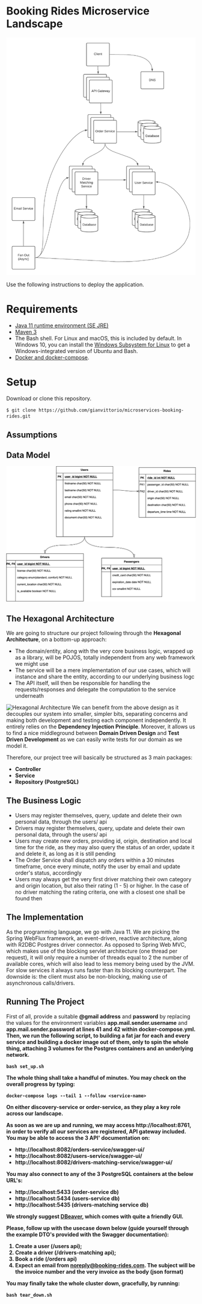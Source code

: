 # Booking Rides Microservice Landscape

![Domain](https://github.com/gianvittorio/microservices-booking-rides/blob/main/images/Booking%20Rides.png)

Use the following instructions to deploy the application.

# Requirements
- [Java 11 runtime environment (SE JRE)](https://www.oracle.com/java/technologies/javase-downloads.html)
- [Maven 3](https://maven.apache.org/docs/history.html)
- The Bash shell. For Linux and macOS, this is included by default. In Windows 10, you can install the [Windows Subsystem for Linux](https://docs.microsoft.com/en-us/windows/wsl/install-win10) to get a Windows-integrated version of Ubuntu and Bash.
- [Docker and docker-compose](https://docs.docker.com/get-docker/).

# Setup
Download or clone this repository.

    $ git clone https://github.com/gianvittorio/microservices-booking-rides.git

## Assumptions

## Data Model
![Domain](https://github.com/gianvittorio/microservices-booking-rides/blob/main/images/Domain%20Entities.png)



## The Hexagonal Architecture

We are going to structure our project following through the <strong>Hexagonal Architecture</strong>, on a bottom-up approach:
- The domain/entity, along with the very core business logic, wrapped up as a library, will be POJOS, totally independent from any web framework we might use
- The service will be a mere implementation of our use cases, which will instance and share the entity, according to our underlying business logc
- The API itself, will then be responsible for handling the requests/responses and delegate the computation to the service underneath

![Hexagonal Architecture](https://lucid.app/publicSegments/view/98f07e52-1840-45b8-b1bc-29d4a19fa4bd/image.png)
We can benefit from the above design as it decouples our system into smaller, simpler bits, separating concerns and making both development and testing each component independently. It entirely relies on the <strong>Dependency Injection Principle</strong>.
Moreover, it allows us to find a nice middleground between <strong>Domain Driven Design</strong> and <strong>Test Driven Development</strong> as we can easily write tests for our domain as we model it.


Therefore, our project tree will basically be structured as 3 main packages:
- <strong>Controller</strong>
- <strong>Service</strong>
- <strong>Repository (PostgreSQL) </strong>

## The Business Logic
- Users may register themselves, query, update and delete their own personal data, through the users/ api
- Drivers may register themselves, query, update and delete their own personal data, through the users/ api
- Users may create new orders, providing id, origin, destination and local time for the ride, as they may also query the status of an order, update it and delete it, as long as it is still pending
- The Order Service shall dispatch any orders within a 30 minutes timeframe, once every minute, notify the user by email and update order's status, accordingly
- Users may always get the very first driver matching their own category and origin location, but also their rating (1 - 5) or higher. In the case of no driver matching the rating criteria, one with a closest one shall be found then
## The Implementation
As the programming language, we go with Java 11. We are picking the Spring WebFlux framework, an event-driven, reactive architecture, along with R2DBC Postgres driver connector. As opposed to Spring Web MVC, which makes use of the blocking servlet architecture (one thread per request), it will only require a number of threads equal to 2 the number of available cores, which will also lead to less memory being used by the JVM. For slow services it always runs faster than its blocking counterpart. The downside is: the client must also be non-blocking, making use of asynchronous calls/drivers.

## Running The Project
First of all, provide a suitable <strong>@gmail address</strong> and <strong>password</strong> by replacing the values for the environment variables <strong>app.mail.sender.username</strong> and <strong>app.mail.sender.password at lines 41 and 42 within docker-compose.yml.
Then, we run the following script, to building a fat jar for each and every service and building a docker image out of them, only to spin the whole thing, attaching 3 volumes for the Postgres containers and an underlying network.
```console
bash set_up.sh
```

The whole thing shall take a handful of minutes. You may check on the overall progress by typing:
```console
docker-compose logs --tail 1 --follow <service-name>
```
On either discovery-service or order-service, as they play a key role across our landscape.

As soon as we are up and running, we may access http://localhost:8761, in order to verify all our services are registered, API gateway included.
You may be able to access the 3 API' documentation on:
- http://localhost:8082/orders-service/swagger-ui/
- http://localhost:8082/users-service/swagger-ui/
- http://localhost:8082/drivers-matching-service/swagger-ui/

You may also connect to any of the 3 PostgreSQL containers at the below URL's:
- http://localhost:5433 (order-service db)
- http://localhost:5434 (users-service db)
- http://localhost:5435 (drivers-matching service db)

We strongly suggest [DBeaver](https://dbeaver.io/download/), which comes with quite a friendly GUI.

Please, follow up with the usecase down below (guide yourself through the example DTO's provided with the Swagger documentation):
1. Create a user (/users api);
2. Create a driver (/drivers-matching api);
3. Book a ride (/orders api)
4. Expect an email from noreply@booking-rides.com. The subject will be the invoice number and the very invoice as the body (json format)


You may finally take the whole cluster down, gracefully, by running:
```console
bash tear_down.sh
```
